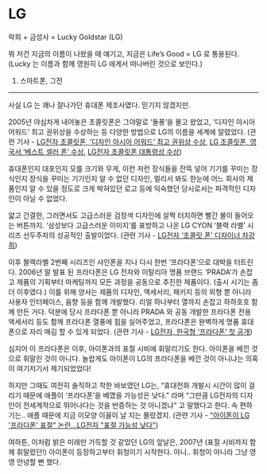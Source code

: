 LG
===
락희 + 금성사 = Lucky Goldstar (LG)

뭐 저건 지금의 이름이 나왔을 때 얘기고, 지금은 Life’s Good = LG 로 통용된다. (Lucky 는 이름과 함께 영원히 LG 에게서 떠나버린 것으로 보인다.) 

1. 스마트폰, 그전
------------
사실 LG 는 꽤나 잘나가던 휴대폰 제조사였다. 믿기지 않겠지만.

2005년 야심차게 내어놓은 초콜릿폰은 그야말로 ‘돌풍’을 몰고 왔었고, ‘디자인 아시아 어워드’ 최고 권위상을 수상하는 등 다양한 방법으로 LG의 이름을 세계에 알렸었다. 
(관련 기사 - [LG전자 초콜릿폰, ‘디자인 아시아 어워드’ 최고 권위상 수상](http://www.newswire.co.kr/newsRead.php?no=208292), [LG 초콜릿폰, 영국서 ‘베스트 셀러 폰’ 수상](http://m.ddaily.co.kr/m/m_article.html?no=19641), [LG전자 초콜릿폰 대통령상 수상](http://www.etnews.com/200511300164))

휴대폰인지 대포인지 모를 크기와 무게, 이런 저런 장식들을 잔뜩 넣어 기기를 꾸미는 장식인지 장식을 꾸미는 기기인지 알 수 없던 디자인, 멀리서 봐도 한눈에 어느 회사의 제품인지 알 수 있을 정도로 크게 박혀있던 로고 등에 익숙했던 당시로서는 파격적인 디자인이 아닐 수 없었다.

얇고 간결한, 그러면서도 고급스러운 검정색 디자인에 살짝 터치하면 빨간 불이 들어오는 버튼까지.
‘삼성보다 고급스러운 이미지’를 표방하고 나온 LG CYON ‘블랙 라벨’ 시리즈 선두주자의 성공적인 출발이었다.
(관련 기사 - [LG전자 ‘초콜릿 폰’ 디자이너 차강희](http://topclass.chosun.com/board/view.asp?catecode=B&tnu=200603100010))

이후 블랙라벨 2번째 시리즈인 샤인폰을 지나 다시 한번 ‘프라다폰’으로 대박을 터트린다. 
2006년 말 발표 된 프라다폰은 LG 전자와 이탈리아 명품 브랜드 ‘PRADA’가 손잡고 제품의 기획부터 마케팅까지 모든 과정을 공동으로 추진한 제품이다. (출시 시기는 좀 더 이후였다.)
이를 위해 양사는 제품의 디자인, 액세서리, 패키지 등의 외형 뿐 아니라 사용자 인터페이스, 음향 등을 함께 개발했다. 리얼 하나부터 열까지 손잡고 하하호호 함께 만든 거다.
덕분에 당시 프라다폰 뿐 아니라 PRADA 와 공동 개발한 프라다폰 전용 액세서리 등도 함께 프라다폰 열풍에 힘을 실어주었고, 프라다폰은 완벽하게 명품 휴대폰으로 자리 매김 할 수 있게 되었다. 
(관련 기사 - [LG전자, 한국형 ‘프라다폰’ 첫 공개](http://www.kbench.com/?q=node/41007))

심지어 이 프라다폰은 이후, 아이폰과의 표절 시비에 휘말리기도 한다.
아이폰을 베낀 것으로 휘말린 것이 아니다.
놀랍게도 아이폰이 LG의 프라다폰을 베낀 것이 아니냐는 의혹이 여기저기서 제기되었었다!

하지만 그때도 여전히 솔직하고 착한 바보였던 LG는,
“휴대전화 개발시 시간이 많이 걸리기 때문에 애플이 ‘프라다폰’을 베꼈을 가능성은 낮다.” 라며
“그만큼 LG전자의 디자인이 전세계적으로 뛰어나다는 것을 반증하는 것 아니겠냐” 고 말했다고 한다.
속 편하기는.. 애플 때문에 지금 이모양 이꼴이 날 지는 몰랐겠지.
(관련 기사 - ["아이폰이 LG '프라다폰' 표절" 논란…LG전자 "표절 가능성 낮다"](http://news.chosun.com/site/data/html_dir/2007/01/12/2007011200525.html))

여하튼, 이처럼 밝은 미래만 가득할 것 같았던 LG의 앞날은, 2007년 (표절 시비까지 함께 휘말렸던!) 아이폰이 등장하고부터 휘청이기 시작한다.
아니.. 휘청이 아니라 그냥 영영 안녕할 뻔 했다.
